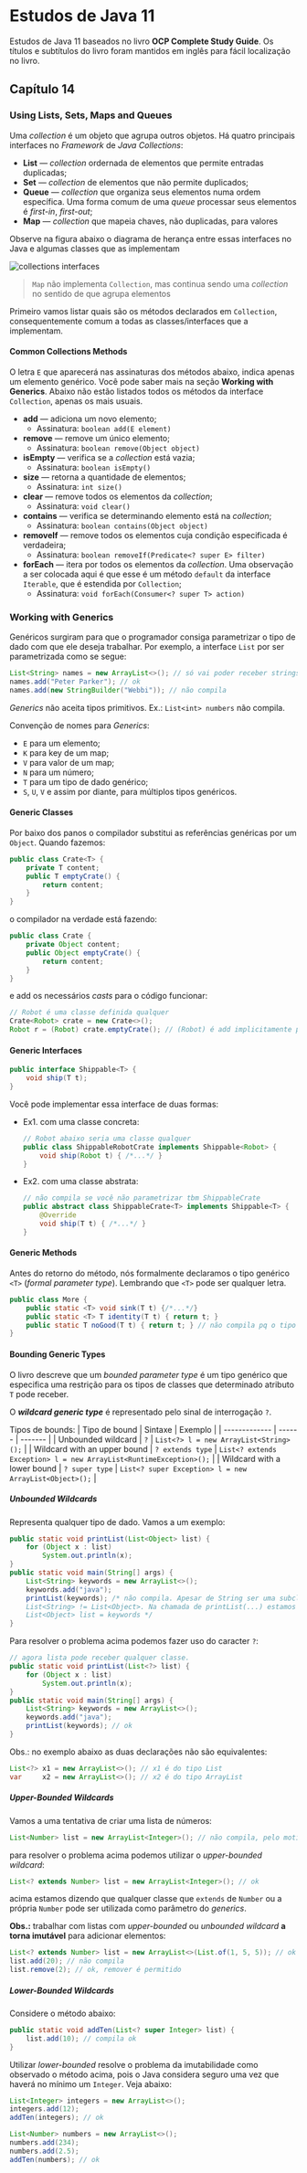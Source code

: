 # Estudos de Java 11
Estudos de Java 11 baseados no livro **OCP Complete Study Guide**. Os títulos e subtítulos do livro foram mantidos em inglês para fácil localização no livro.


## Capítulo 14

### Using Lists, Sets, Maps and Queues

Uma *collection* é um objeto que agrupa outros objetos. Há quatro principais interfaces no *Framework* de  *Java 
Collections*:
* **List** — *collection* ordernada de elementos que permite entradas duplicadas;
* **Set** — *collection* de elementos que não permite duplicados;
* **Queue** — *collection* que organiza seus elementos numa ordem específica. Uma forma comum de uma *queue* 
  processar seus elementos é *first-in*, *first-out*;
* **Map** — *collection* que mapeia chaves, não duplicadas, para valores

Observe na figura abaixo o diagrama de herança entre essas interfaces no Java e algumas classes que as implementam

![collections interfaces](images/fig-14.1-collection-interfaces.svg)

> `Map` não implementa `Collection`, mas continua sendo uma *collection* no sentido de que agrupa elementos

Primeiro vamos listar quais são os métodos declarados em `Collection`, consequentemente comum a todas as 
classes/interfaces que a implementam.

#### Common Collections Methods
O letra `E` que aparecerá nas assinaturas dos métodos abaixo, indica apenas um elemento genérico. Você pode saber 
mais na seção **Working with Generics**. Abaixo não estão listados todos os métodos da interface `Collection`, 
apenas os mais usuais.

* **add** — adiciona um novo elemento;
  * Assinatura: `boolean add(E element)`
* **remove** — remove um único elemento;
  * Assinatura: `boolean remove(Object object)`
* **isEmpty** — verifica se a *collection* está vazia;
  * Assinatura: `boolean isEmpty()`
* **size** — retorna a quantidade de elementos;
  * Assinatura: `int size()`
* **clear** — remove todos os elementos da *collection*;
  * Assinatura: `void clear()`
* **contains** — verifica se determinando elemento está na *collection*;
  * Assinatura: `boolean contains(Object object)`
* **removeIf** — remove todos os elementos cuja condição especificada é verdadeira;
  * Assinatura: `boolean removeIf(Predicate<? super E> filter)`
* **forEach** — itera por todos os elementos da *collection*. Uma observação a ser colocada aqui é que esse é um 
  método `default` da interface `Iterable`, que é estendida por `Collection`;
  * Assinatura: `void forEach(Consumer<? super T> action)`


### Working with Generics

Genéricos surgiram para que o programador consiga parametrizar o tipo de dado com que ele deseja trabalhar. Por exemplo, a interface `List` por ser parametrizada como se segue:
```java
List<String> names = new ArrayList<>(); // só vai poder receber strings
names.add("Peter Parker"); // ok
names.add(new StringBuilder("Webbi")); // não compila
```
*Generics* não aceita tipos primitivos. Ex.: `List<int> numbers` não compila.

Convenção de nomes para *Generics*:
* `E` para um elemento;
* `K` para key de um map;
* `V` para valor de um map;
* `N` para um número;
* `T` para um tipo de dado genérico;
* `S`, `U`, `V` e assim por diante, para múltiplos tipos genéricos.

#### Generic Classes

Por baixo dos panos o compilador substitui as referências genéricas por um `Object`. Quando fazemos:
```java
public class Crate<T> {
    private T content;
    public T emptyCrate() {
        return content;
    }
}
```
o compilador na verdade está fazendo:
```java
public class Crate {
    private Object content;
    public Object emptyCrate() {
        return content;
    }
}
```
e add os necessários *casts* para o código funcionar:
```java
// Robot é uma classe definida qualquer
Crate<Robot> crate = new Crate<>();
Robot r = (Robot) crate.emptyCrate(); // (Robot) é add implicitamente pelo compilador 
```

#### Generic Interfaces

```java
public interface Shippable<T> {
    void ship(T t);
}
```

Você pode implementar essa interface de duas formas:
* Ex1. com uma classe concreta:
  ```java
  // Robot abaixo seria uma classe qualquer
  public class ShippableRobotCrate implements Shippable<Robot> {
      void ship(Robot t) { /*...*/ }
  }
  ```
* Ex2. com uma classe abstrata:
  ```java
  // não compila se você não parametrizar tbm ShippableCrate
  public abstract class ShippableCrate<T> implements Shippable<T> {
      @Override
      void ship(T t) { /*...*/ }
  }
  ```

#### Generic Methods

Antes do retorno do método, nós formalmente declaramos o tipo genérico `<T>` (*formal parameter type*). Lembrando que `<T>` pode ser qualquer letra.
```java
public class More {
    public static <T> void sink(T t) {/*...*/}
    public static <T> T identity(T t) { return t; }
    public static T noGood(T t) { return t; } // não compila pq o tipo genérico <T> não foi especificado
}
```

#### Bounding Generic Types

O livro descreve que um *bounded parameter type* é um tipo genérico que especifica uma restrição para os tipos de classes que determinado atributo `T` pode receber. 

O _**wildcard generic type**_ é representado pelo sinal de interrogação `?`.

Tipos de bounds:
| Tipo de bound | Sintaxe | Exemplo |
| ------------- | ------ | ------- |
| Unbounded wildcard | `?` | `List<?> l = new ArrayList<String>();` |
| Wildcard with an upper bound | `? extends type` | `List<? extends Exception> l = new ArrayList<RuntimeException>();` |
| Wildcard with a lower bound | `? super type` | `List<? super Exception> l = new ArrayList<Object>();` |


##### Unbounded Wildcards

Representa qualquer tipo de dado. Vamos a um exemplo:
```java
public static void printList(List<Object> list) {
    for (Object x : list)
        System.out.println(x);
}
public static void main(String[] args) {
    List<String> keywords = new ArrayList<>();
    keywords.add("java");
    printList(keywords); /* não compila. Apesar de String ser uma subclass de Object,
    List<String> != List<Object>. Na chamada de printList(...) estamos tentando fazer 
    List<Object> list = keywords */
}
```
Para resolver o problema acima podemos fazer uso do caracter `?`:
```java
// agora lista pode receber qualquer classe.
public static void printList(List<?> list) {
    for (Object x : list)
        System.out.println(x);
}
public static void main(String[] args) {
    List<String> keywords = new ArrayList<>();
    keywords.add("java");
    printList(keywords); // ok
}
```

Obs.: no exemplo abaixo as duas declarações não são equivalentes:
```java
List<?> x1 = new ArrayList<>(); // x1 é do tipo List
var     x2 = new ArrayList<>(); // x2 é do tipo ArrayList
```

##### Upper-Bounded Wildcards

Vamos a uma tentativa de criar uma lista de números:
```java
List<Number> list = new ArrayList<Integer>(); // não compila, pelo motivo que já vimos acima
```
para resolver o problema acima podemos utilizar o *upper-bounded wildcard*:
```java
List<? extends Number> list = new ArrayList<Integer>(); // ok
```
acima estamos dizendo que qualquer classe que `extends` de `Number` ou a própria `Number` pode ser utilizada como parâmetro do *generics*.

**Obs.:** trabalhar com listas com *upper-bounded* ou *unbounded wildcard* **a torna imutável** para adicionar elementos:
```java
List<? extends Number> list = new ArrayList<>(List.of(1, 5, 5)); // ok
list.add(20); // não compila
list.remove(2); // ok, remover é permitido
```
##### Lower-Bounded Wildcards

Considere o método abaixo:
```java
public static void addTen(List<? super Integer> list) {
    list.add(10); // compila ok
}
```
Utilizar *lower-bounded* resolve o problema da imutabilidade como observado o método acima, pois o Java considera seguro uma vez que haverá no mínimo um `Integer`. Veja abaixo:
```java
List<Integer> integers = new ArrayList<>();
integers.add(12);
addTen(integers); // ok

List<Number> numbers = new ArrayList<>();
numbers.add(234);
numbers.add(2.5);
addTen(numbers); // ok
```
